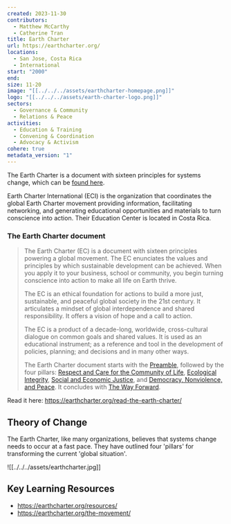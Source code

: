```yaml
---
created: 2023-11-30
contributors:
  - Matthew McCarthy
  - Catherine Tran
title: Earth Charter
url: https://earthcharter.org/
locations:
  - San Jose, Costa Rica
  - International
start: "2000"
end: 
size: 11-20
image: "[[../../../assets/earthcharter-homepage.png]]"
logo: "[[../../../assets/earth-charter-logo.png]]"
sectors:
  - Governance & Community
  - Relations & Peace
activities:
  - Education & Training
  - Convening & Coordination
  - Advocacy & Activism
cohere: true
metadata_version: "1"
---
```

 The Earth Charter is  a document with sixteen principles for systems change, which can be [found here](https://earthcharter.org/read-the-earth-charter/). 
 
 Earth Charter International (ECI) is the organization that coordinates the global Earth Charter movement providing information, facilitating networking, and generating educational opportunities and materials to turn conscience into action. Their Education Center is located in Costa Rica.
 
### The Earth Charter document

>The Earth Charter (EC) is a document with sixteen principles powering a global movement. The EC enunciates the values and principles by which sustainable development can be achieved. When you apply it to your business, school or community, you begin turning conscience into action to make all life on Earth thrive.
>
>The EC is an ethical foundation for actions to build a more just, sustainable, and peaceful global society in the 21st century. It articulates a mindset of global interdependence and shared responsibility. It offers a vision of hope and a call to action.
>
>The EC is a product of a decade-long, worldwide, cross-cultural dialogue on common goals and shared values. It is used as an educational instrument; as a reference and tool in the development of policies, planning; and decisions and in many other ways.
>
>The Earth Charter document starts with the [Preamble](https://earthcharter.org/read-the-earth-charter/preamble/), followed by the four pillars: [Respect and Care for the Community of Life](https://earthcharter.org/read-the-earth-charter/respect-and-care-for-the-community-of-life/), [Ecological Integrity](https://earthcharter.org/read-the-earth-charter/ecological-integrity/), [Social and Economic Justice](https://earthcharter.org/read-the-earth-charter/social-and-economic-justice/), and [Democracy, Nonviolence, and Peace](https://earthcharter.org/read-the-earth-charter/democracy-nonviolence-and-peace/). It concludes with [The Way Forward](https://earthcharter.org/read-the-earth-charter/the-way-forward/).

Read it here: https://earthcharter.org/read-the-earth-charter/

## Theory of Change 

The Earth Charter, like many organizations, believes that systems change needs to occur at a fast pace. They have outlined four 'pillars' for transforming the current 'global situation'.

![[../../../assets/earthcharter.jpg]]

## Key Learning Resources 

- https://earthcharter.org/resources/
- https://earthcharter.org/the-movement/


